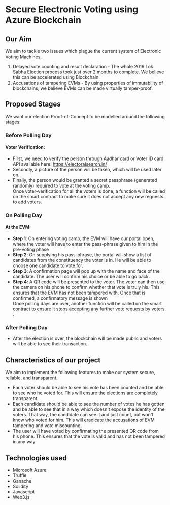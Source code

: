 

# Secure Electronic Voting using Azure Blockchain 

## Our Aim

We aim to tackle two issues which plague the current system of Electronic Voting Machines,

 1. Delayed vote counting and result declaration - The whole 2019 Lok Sabha Election process took just over 2 months to complete. We believe this can be accelerated using Blockchain.
 2. Accusations of tampering EVMs - By using properties of immutability of blockchains, we believe EVMs can be made virtually tamper-proof.

## Proposed Stages

We want our election Proof-of-Concept to be modelled around the following stages:

### Before Polling Day
####  Voter Verification:
- First, we need to verify the person through Aadhar card or Voter ID card API available here: https://electoralsearch.in/ 
- Secondly, a picture of the person will be taken, which will be used later on.
- Finally, the person would be granted a secret passphrase (generated randomly) required to vote at the voting camp.<br/>
Once voter-verification for all the voters is done, a function will be called on the smart contract to make sure it does not accept any new requests to add voters.
### On Polling Day
#### At the EVM:
- **Step 1**: On entering voting camp, the EVM will have our portal open, where the voter will have to enter the pass-phrase given to him in the pre-voting phase
- **Step 2**: On supplying his pass-phrase, the portal will show a list of candidates from the constituency the voter is in. He will be able to choose one candidate to vote for.
- **Step 3**: A confirmation page will pop up with the name and face of the candidate. The user will confirm his choice or be able to go back.
- **Step 4**: A QR code will be presented to the voter. The voter can then use the camera on his phone to confirm whether that vote is truly his. This ensures that the EVM has not been tampered with. Once that is confirmed, a confirmatory message is shown<br/>
Once polling days are over, another function will be called on the smart contract to ensure it stops accepting any further vote requests by voters .
### After Polling Day
- After the election is over, the blockchain will be made public and voters will be able to see their transaction.

## Characteristics of our project
We aim to implement the following features to make our system secure, reliable, and transparent.

- Each voter should be able to see his vote has been counted and be able to see who he voted for. This will ensure the elections are completely transparent.
- Each candidate should be able to see the number of votes he has gotten and be able to see that in a way which doesn't expose the identity of the voters. That way, the candidate can see it and just count, but won't know who voted for him. This will eradicate the accusations of EVM tampering and vote miscounting.
- The user will have voted by confirmating the presented QR code from his phone. This ensures that the vote is valid and has not been tampered in any way.


## Technologies used
- Microsoft Azure
- Truffle
- Ganache
- Solidity
- Javascript
- Web3.js
